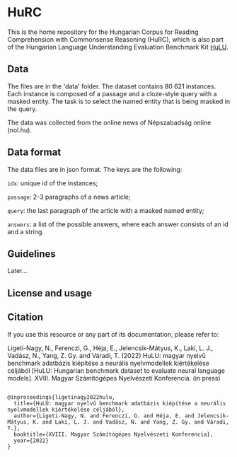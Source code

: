 # HuRC

This is the home repository for the Hungarian Corpus for Reading Comprehension with Commonsense Reasoning (HuRC), which is also part of the Hungarian Language Understanding Evaluation Benchmark Kit [HuLU](hulu.nlp.nytud.hu). 

## Data

The files are in the 'data' folder. The dataset contains 80 621 instances. Each instance is composed of a passage and a cloze-style query with a masked entity. The task is to select the named entity that is being masked in the query.

The data was collected from the online news of Népszabadság online (nol.hu).

## Data format

The data files are in json format. The keys are the following:

`idx`: unique id of the instances;

`passage`: 2-3 paragraphs of a news article;

`query`: the last paragraph of the article with a masked named entity; 

`answers`: a list of the possible answers, where each answer consists of an id and a string.  

## Guidelines

Later...

## License and usage


## Citation

If you use this resource or any part of its documentation, please refer to:

Ligeti-Nagy, N., Ferenczi, G., Héja, E., Jelencsik-Mátyus, K., Laki, L. J., Vadász, N., Yang, Z. Gy. and Váradi, T. (2022) HuLU: magyar nyelvű benchmark adatbázis
kiépítése a neurális nyelvmodellek kiértékelése céljából [HuLU: Hungarian benchmark dataset to evaluate neural language models]. XVIII. Magyar Számítógépes Nyelvészeti Konferencia. (in press)

```

@inproceedings{ligetinagy2022hulu,
  title={HuLU: magyar nyelvű benchmark adatbázis kiépítése a neurális nyelvmodellek kiértékelése céljából},
  author={Ligeti-Nagy, N. and Ferenczi, G. and Héja, E. and Jelencsik-Mátyus, K. and Laki, L. J. and Vadász, N. and Yang, Z. Gy. and Váradi, T.},
  booktitle={XVIII. Magyar Számítógépes Nyelvészeti Konferencia},
  year={2022}
}
```
